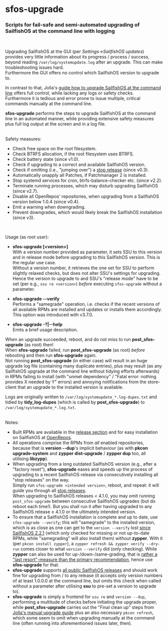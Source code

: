 # sfos-upgrade
### Scripts for fail-safe and semi-automated upgrading of SailfishOS at the command line with logging

<br />

Upgrading SailfishOS at the GUI (per *Settings→SailfishOS updates*) provides very little information about its progress / process / success, beyond reading `/var/log/systemupdate.log` after an upgrade.  This can make troubleshooting issues hard.<br />
Furthermore the GUI offers no control which SailfishOS version to upgrade to.

In contrast to that, Jolla's [guide how to upgrade SailfishOS at the command line](https://docs.sailfishos.org/Support/Help_Articles/Updating_Sailfish_OS/#update-using-the-command-line) offers full control, while lacking any logs or safety checks.<br />
Furthermore it is tedious and error prone to issue multiple, critical commands manually at the command line.

**sfos-upgrade** performs the steps to upgrade SailfishOS at the command line in an automated manner, while providing extensive safety measures plus full log output at the screen and in a log file.<br />
<br />

Safety measures:

* Check free space on the root filesystem.
* Check BTRFS allocation, if the root filesystem uses BTRFS.
* Check battery state (since v1.0).
* Check if upgrading to a correct and available SailfishOS version.
* Check if omitting (i.e., "jumping over") a [stop release](https://docs.sailfishos.org/Support/Releases/) (since v0.3).
* Automatically unapply all Patches, if Patchmanager 2 is installed.
* Stop systemd services for cron, btrfs-balance-checker etc. (since v2.2).
* Terminate running processes, which may disturb upgrading SailfishOS (since v2.7).
* Disable all OpenRepos' repositories, when upgrading from a SailfishOS version below 1.0.4 (since v0.4).
* Emit a warning when downgrading.
* Prevent downgrades, which would likely break the SailfishOS installation (since v3).
<br />

Usage (as root user):

* **sfos-upgrade [\<version\>]**<br />
  With a version number provided as parameter, it sets SSU to this version and in release mode before upgrading to this SailfishOS version.  This is the regular use case.<br />
  Without a version number, it retrieves the one set for SSU to perform slightly relaxed checks, but does not alter SSU's settings for upgrading.  Hence the version to upgrade to and SSU's "release mode" have to be set (per e.g., `ssu re <version>`) *before* executing `sfos-upgrade` without a parameter.

* **sfos-upgrade --verify**<br />
  Performs a "samegrade" operation, i.e. checks if the recent versions of all available RPMs are installed and updates or installs them accordingly.<br />
  This option was introduced with v3.7.0.

* **sfos-upgrade -?|--help**<br />
  Emits a brief usage description.

When an upgrade succeeded, reboot, and do not miss to run **post_sfos-upgrade** (as root) then!<br />
When **sfos-upgrade** failed, run **post_sfos-upgrade** (as root) *before* rebooting and then run **sfos-upgrade** again.<br />
Not running **post_sfos-upgrade** (in either case) will result in an huge upgrade log file (containing many duplicate entries), plus may result (as any SailfishOS upgrade at the command line without tidying efforts afterwards) in RPMs failing to install (with "unmet dependency" / "Fatal error: nothing provides X needed by Y" errors) and annoying notifications from the store-client that an upgrade to the installed version is available.

Logs are originally written to `/var/log/systemupdate_*.log-dupes.txt` and tidied by **tidy_log-dupes** (which is called by **post_sfos-upgrade**) to `/var/log/systemupdate_*.log.txt`.<br />
<br />

Notes:

* Built RPMs are available in the [release section](https://github.com/Olf0/sfos-upgrade/releases) and for easy installation on SailfishOS at [OpenRepos](https://openrepos.net/content/olf/sfos-upgrade).
* All operations comprise the RPMs from *all* enabled repositories, because that is **version --dup**'s implicit behaviour (as with **pkcon upgrade-system** and **zypper dist-upgrade** / **zypper dup** too, all utilising **libzypp**).
* When upgrading from a long outdated SailfishOS version (e.g., after a "factory reset"), **sfos-upgrade** eases and speeds up the process of upgrading to a recent SailfishOS release via consecutively installing all "stop releases" on the way.<br />
Simply run `sfos-upgrade <intended version>`, reboot, and repeat: it will guide you through all [stop releases](https://docs.sailfishos.org/Support/Releases/).<br />
When upgrading to SailfishOS releases < 4.1.0, you may omit running `post_sfos-upgrade` between consecutive SailfishOS upgrades (but do reboot each time!).  But you shall run it after having upgraded to any SailfishOS release ≥ 4.1.0 or the ultimately intended version.
* To ensure that a SailfishOS installation is complete and up to date, use `sfos-upgrade --verify`; this will "samegrade" to the installed version, which is as close as one can get to the `version --verify` lost [since SailfishOS 2.2.1](https://together.jolla.com/question/187243/changelog-221-nurmonjoki/#187243-sailfish-version) (which only checked for missing or not up-to-date RPMs, while "samegrading" will also install them) without **zypper**.  With it (per `pkcon install zypper`), a `zypper refresh && zypper verify --dry-run` comes closer to what `version --verify` did (only checking).  While **zypper** can also be used for up-/down-/same-grading, that is [rather a "last resort"-measure than the primary recommendation](https://together.jolla.com/question/117335/verify-integrity-of-installed-packages-after-upgrade-or-later/?answer=214905#post-id-214905), hence use **sfos-upgrade** for that.
* **sfos-upgrade** supports [all public SailfishOS releases](https://coderus.openrepos.net/whitesoft/sailversion) and should work fine for upgrading from / to any release (it accepts only version numbers of at least 1.0.0.0 at the command line, but omits this check when called without a parameter after utilising **ssu** to pre-set a version to upgrade to).
* **sfos-upgrade** is simply a frontend for `ssu re` and `version --dup`, performing a multitude of checks before initiating the upgrade proper, while **post_sfos-upgrade** carries out the "Final clean up" steps from [Jolla's manual upgrade guide](https://docs.sailfishos.org/Support/Help_Articles/Updating_Sailfish_OS/#update-using-the-command-line) plus an also necessary `pkcon refresh`, which some seem to omit when upgrading manually at the command line (often running into aforementioned issues later, then).
